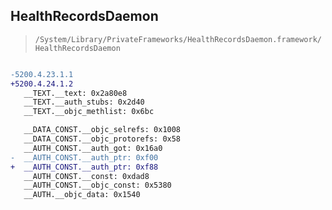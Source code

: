 ## HealthRecordsDaemon

> `/System/Library/PrivateFrameworks/HealthRecordsDaemon.framework/HealthRecordsDaemon`

```diff

-5200.4.23.1.1
+5200.4.24.1.2
   __TEXT.__text: 0x2a80e8
   __TEXT.__auth_stubs: 0x2d40
   __TEXT.__objc_methlist: 0x6bc

   __DATA_CONST.__objc_selrefs: 0x1008
   __DATA_CONST.__objc_protorefs: 0x58
   __AUTH_CONST.__auth_got: 0x16a0
-  __AUTH_CONST.__auth_ptr: 0xf00
+  __AUTH_CONST.__auth_ptr: 0xf88
   __AUTH_CONST.__const: 0xdad8
   __AUTH_CONST.__objc_const: 0x5380
   __AUTH.__objc_data: 0x1540

```
